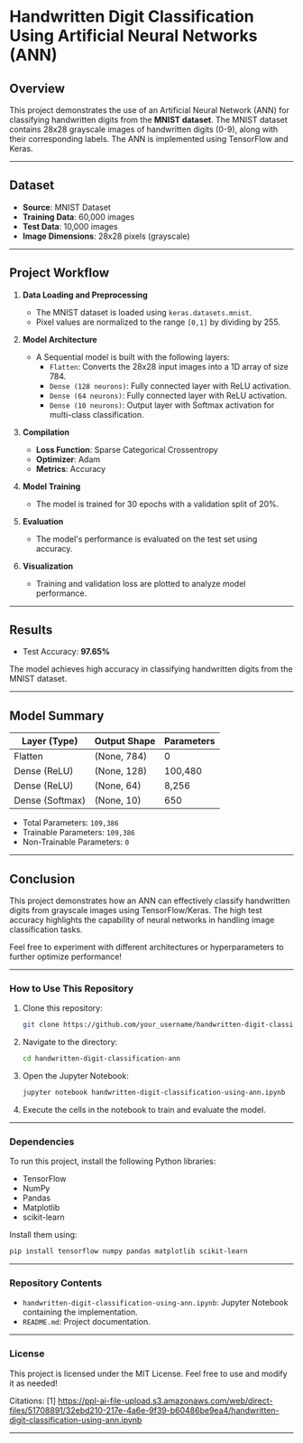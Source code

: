# Handwritten Digit Classification Using Artificial Neural Networks (ANN)

## **Overview**
This project demonstrates the use of an Artificial Neural Network (ANN) for classifying handwritten digits from the **MNIST dataset**. The MNIST dataset contains 28x28 grayscale images of handwritten digits (0-9), along with their corresponding labels. The ANN is implemented using TensorFlow and Keras.

---

## **Dataset**
- **Source**: MNIST Dataset
- **Training Data**: 60,000 images
- **Test Data**: 10,000 images
- **Image Dimensions**: 28x28 pixels (grayscale)

---

## **Project Workflow**
1. **Data Loading and Preprocessing**
   - The MNIST dataset is loaded using `keras.datasets.mnist`.
   - Pixel values are normalized to the range `[0,1]` by dividing by 255.

2. **Model Architecture**
   - A Sequential model is built with the following layers:
     - `Flatten`: Converts the 28x28 input images into a 1D array of size 784.
     - `Dense (128 neurons)`: Fully connected layer with ReLU activation.
     - `Dense (64 neurons)`: Fully connected layer with ReLU activation.
     - `Dense (10 neurons)`: Output layer with Softmax activation for multi-class classification.

3. **Compilation**
   - **Loss Function**: Sparse Categorical Crossentropy
   - **Optimizer**: Adam
   - **Metrics**: Accuracy

4. **Model Training**
   - The model is trained for 30 epochs with a validation split of 20%.

5. **Evaluation**
   - The model's performance is evaluated on the test set using accuracy.

6. **Visualization**
   - Training and validation loss are plotted to analyze model performance.

---

## **Results**
- Test Accuracy: **97.65%**

The model achieves high accuracy in classifying handwritten digits from the MNIST dataset.

---

## **Model Summary**

| Layer (Type)       | Output Shape | Parameters |
|--------------------|--------------|------------|
| Flatten            | (None, 784) | 0          |
| Dense (ReLU)       | (None, 128) | 100,480    |
| Dense (ReLU)       | (None, 64)  | 8,256      |
| Dense (Softmax)    | (None, 10)  | 650        |

- Total Parameters: `109,386`
- Trainable Parameters: `109,386`
- Non-Trainable Parameters: `0`

---

## **Conclusion**
This project demonstrates how an ANN can effectively classify handwritten digits from grayscale images using TensorFlow/Keras. The high test accuracy highlights the capability of neural networks in handling image classification tasks.

Feel free to experiment with different architectures or hyperparameters to further optimize performance!

---

### How to Use This Repository
1. Clone this repository:
   ```bash
   git clone https://github.com/your_username/handwritten-digit-classification-ann.git
   ```
2. Navigate to the directory:
   ```bash
   cd handwritten-digit-classification-ann
   ```
3. Open the Jupyter Notebook:
   ```bash
   jupyter notebook handwritten-digit-classification-using-ann.ipynb
   ```
4. Execute the cells in the notebook to train and evaluate the model.

---

### Dependencies
To run this project, install the following Python libraries:
- TensorFlow
- NumPy
- Pandas
- Matplotlib
- scikit-learn

Install them using:
```bash
pip install tensorflow numpy pandas matplotlib scikit-learn
```

---

### Repository Contents
- `handwritten-digit-classification-using-ann.ipynb`: Jupyter Notebook containing the implementation.
- `README.md`: Project documentation.

---

### License
This project is licensed under the MIT License. Feel free to use and modify it as needed!

Citations:
[1] https://ppl-ai-file-upload.s3.amazonaws.com/web/direct-files/51708891/32ebd210-217e-4a6e-9f39-b60486be9ea4/handwritten-digit-classification-using-ann.ipynb

---
